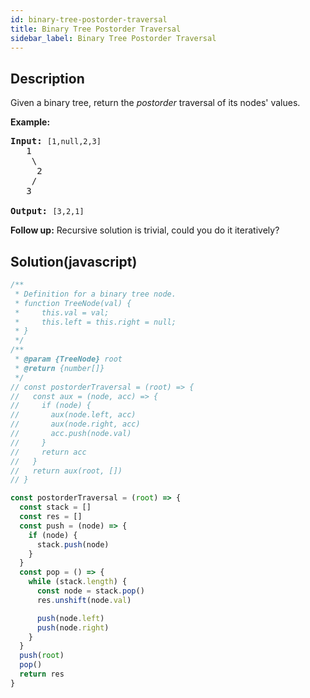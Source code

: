 ```yaml
---
id: binary-tree-postorder-traversal
title: Binary Tree Postorder Traversal
sidebar_label: Binary Tree Postorder Traversal
---
```

## Description
<div class="description">
<p>Given a binary tree, return the <em>postorder</em> traversal of its nodes&#39; values.</p>

<p><strong>Example:</strong></p>

<pre>
<strong>Input:</strong>&nbsp;<code>[1,null,2,3]</code>
   1
    \
     2
    /
   3

<strong>Output:</strong>&nbsp;<code>[3,2,1]</code>
</pre>

<p><strong>Follow up:</strong> Recursive solution is trivial, could you do it iteratively?</p>

</div>

## Solution(javascript)
```javascript
/**
 * Definition for a binary tree node.
 * function TreeNode(val) {
 *     this.val = val;
 *     this.left = this.right = null;
 * }
 */
/**
 * @param {TreeNode} root
 * @return {number[]}
 */
// const postorderTraversal = (root) => {
//   const aux = (node, acc) => {
//     if (node) {
//       aux(node.left, acc)
//       aux(node.right, acc)
//       acc.push(node.val)
//     }
//     return acc
//   }
//   return aux(root, [])
// }

const postorderTraversal = (root) => {
  const stack = []
  const res = []
  const push = (node) => {
    if (node) {
      stack.push(node)
    }
  }
  const pop = () => {
    while (stack.length) {
      const node = stack.pop()
      res.unshift(node.val)

      push(node.left)
      push(node.right)
    }
  }
  push(root)
  pop()
  return res
}

```